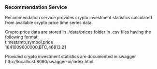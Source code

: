 ### Recommendation Service

Recommendation service provides crypto investment statistics calculated from available crypto price time series data.

Crypto price data are stored in ./data/prices folder in .csv files having the following format:\
timestamp,symbol,price\
1641009600000,BTC,46813.21

Provided crypto investment statistics are documented in swagger http://localhost:8080/swagger-ui/index.html.

